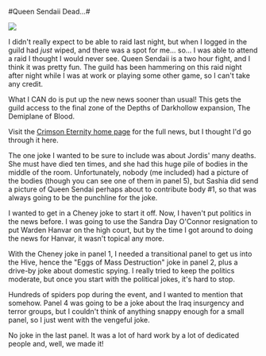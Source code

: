 #Queen Sendaii Dead...#

![](http://westkarana.com/images/hivenews.jpg)

I didn't really expect to be able to raid last night, but when I logged in the guild had *just* wiped, and there was a spot for me... so... I was able to attend a raid I thought I would never see. Queen Sendaii is a two hour fight, and I think it was pretty fun. The guild has been hammering on this raid night after night while I was at work or playing some other game, so I can't take any credit.

What I CAN do is put up the new news sooner than usual! This gets the guild access to the final zone of the Depths of Darkhollow expansion, The Demiplane of Blood.

Visit the [Crimson Eternity home page](http://www.crimsoneternity.com) for the full news, but I thought I'd go through it here.

The one joke I wanted to be sure to include was about Jordis' many deaths. She must have died ten times, and she had this huge pile of bodies in the middle of the room. Unfortunately, nobody (me included) had a picture of the bodies (though you can see one of them in panel 5), but Sashia did send a picture of Queen Sendai perhaps about to contribute body #1, so that was always going to be the punchline for the joke.

I wanted to get in a Cheney joke to start it off. Now, I haven't put politics in the news before. I was going to use the Sandra Day O'Connor resignation to put Warden Hanvar on the high court, but by the time I got around to doing the news for Hanvar, it wasn't topical any more.

With the Cheney joke in panel 1, I needed a transitional panel to get us into the Hive, hence the "Eggs of Mass Destruction" joke in panel 2, plus a drive-by joke about domestic spying. I really tried to keep the politics moderate, but once you start with the political jokes, it's hard to stop.

Hundreds of spiders pop during the event, and I wanted to mention that somehow. Panel 4 was going to be a joke about the Iraq insurgency and terror groups, but I couldn't think of anything snappy enough for a small panel, so I just went with the vengeful joke.

No joke in the last panel. It was a lot of hard work by a lot of dedicated people and, well, we made it!
